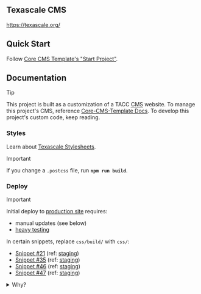 ## Texascale CMS

https://texascale.org/

## Quick Start

Follow [Core CMS Template's "Start Project"][core-cms-template-start].

## Documentation

> [!TIP]
> This project is built as a customization of a TACC <abbr title="Content Management System">CMS</abbr> website. To manage this project's CMS, reference [Core-CMS-Template Docs][core-cms-template-docs]. To develop this project's custom code, keep reading.

### Styles

Learn about [Texascale Stylesheets](./cms/src/taccsite_custom/texascale_cms/static/texascale_cms/css/README.md).

> [!IMPORTANT]
> If you change a `.postcss` file,  run **`npm run build`**.

### Deploy

> [!IMPORTANT]
> Initial deploy to [production site](https://texascale.org/) requires:
> - manual updates (see below)
> - [heavy testing](https://github.com/TACC/Texascale-CMS/pull/3)
>
> In certain snippets, replace `css/build/` with  `css/`:
>
> * [Snippet #21](https://texascale.org/admin/djangocms_snippet/snippet/21/change/) (ref: [staging](https://pprd.texascale.tacc.utexas.edu/admin/djangocms_snippet/snippet/21/change/))
> * [Snippet #35](https://texascale.org/admin/djangocms_snippet/snippet/35/change/) (ref: [staging](https://pprd.texascale.tacc.utexas.edu/admin/djangocms_snippet/snippet/35/change/))
> * [Snippet #46](https://texascale.org/admin/djangocms_snippet/snippet/46/change/) (ref: [staging](https://pprd.texascale.tacc.utexas.edu/admin/djangocms_snippet/snippet/46/change/))
> * [Snippet #47](https://texascale.org/admin/djangocms_snippet/snippet/47/change/) (ref: [staging](https://pprd.texascale.tacc.utexas.edu/admin/djangocms_snippet/snippet/47/change/))
>
> <details><summary>Why?</summary>
> This repository builds a different CMS image than has previously been deployed to production. Certain changes must be made on production to accommodate this new image.
> </details>

<!-- Link Aliases -->

[Core CMS]: https://github.com/TACC/Core-CMS
[Core CMS Template]: https://github.com/TACC/Core-CMS-Template
[Core Portal Deployments]: https://github.com/TACC/Core-Portal-Deployments

[core-cms-template-setup]: https://github.com/TACC/Core-CMS-Template/blob/v0.3.1/docs/create-project.md#set-up-project
[core-cms-template-start]: https://github.com/TACC/Core-CMS-Template/blob/v0.3.1/docs/start-project.md#start-project
[core-cms-template-docs]: https://github.com/TACC/Core-CMS-Template/blob/v0.3.1/docs/README.md#tacc-custom-cms
